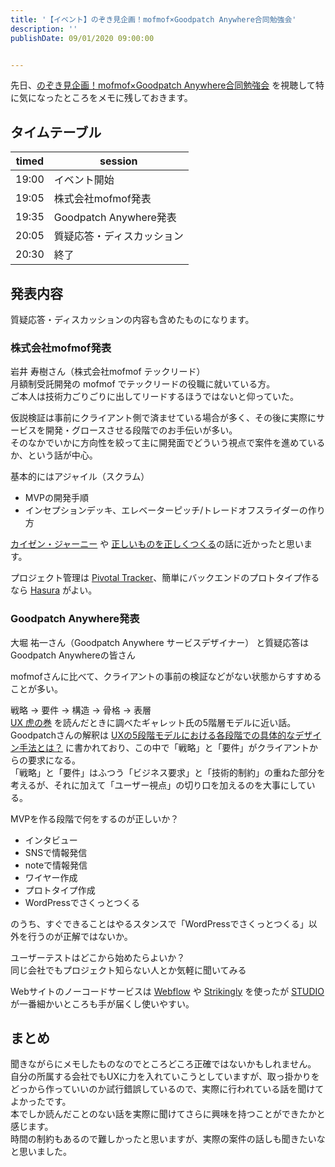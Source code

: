 ```yaml
---
title: '【イベント】のぞき見企画！mofmof×Goodpatch Anywhere合同勉強会'
description: ''
publishDate: 09/01/2020 09:00:00


---
```

<p>先日、<a href="https://goodpatch.connpass.com/event/184882/">のぞき見企画！mofmof×Goodpatch Anywhere合同勉強会</a> を視聴して特に気になったところをメモに残しておきます。</p>

<h2>タイムテーブル</h2>

<table>
<thead>
<tr>
<th>timed</th>
<th>session</th>
</tr>
</thead>
<tbody>
<tr>
<td>19:00</td>
<td>イベント開始</td>
</tr>
<tr>
<td>19:05</td>
<td>株式会社mofmof発表</td>
</tr>
<tr>
<td>19:35</td>
<td>Goodpatch Anywhere発表</td>
</tr>
<tr>
<td>20:05</td>
<td>質疑応答・ディスカッション</td>
</tr>
<tr>
<td>20:30</td>
<td>終了</td>
</tr>
</tbody>
</table>


<h2>発表内容</h2>

<p>質疑応答・ディスカッションの内容も含めたものになります。</p>

<h3>株式会社mofmof発表</h3>

<p>岩井 寿樹さん（株式会社mofmof テックリード）<br />
月額制受託開発の mofmof でテックリードの役職に就いている方。<br />
ご本人は技術力ごりごりに出してリードするほうではないと仰っていた。</p>

<p>仮説検証は事前にクライアント側で済ませている場合が多く、その後に実際にサービスを開発・グロースさせる段階でのお手伝いが多い。<br />
そのなかでいかに方向性を絞って主に開発面でどういう視点で案件を進めているか、という話が中心。</p>

<p>基本的にはアジャイル（スクラム）</p>

<ul>
<li>MVPの開発手順</li>
<li>インセプションデッキ、エレベーターピッチ/トレードオフスライダーの作り方</li>
</ul>


<p><a href="https://jtk.hatenablog.com/entry/2019/09/30/103858">カイゼン・ジャーニー</a> や <a href="https://jtk.hatenablog.com/entry/2019/09/15/155334">正しいものを正しくつくる</a>の話に近かったと思います。</p>

<p>プロジェクト管理は <a href="https://www.pivotaltracker.com/">Pivotal Tracker</a>、簡単にバックエンドのプロトタイプ作るなら <a href="https://hasura.io/">Hasura</a> がよい。</p>

<h3>Goodpatch Anywhere発表</h3>

<p>大堀 祐一さん（Goodpatch Anywhere サービスデザイナー） と質疑応答はGoodpatch Anywhereの皆さん</p>

<p>mofmofさんに比べて、クライアントの事前の検証などがない状態からすすめることが多い。</p>

<p>戦略 → 要件 → 構造 → 骨格 → 表層<br />
<a href="https://jtk.hatenablog.com/entry/2020/01/10/094052">UX 虎の巻</a> を読んだときに調べたギャレット氏の5階層モデルに近い話。<br />
Goodpatchさんの解釈は <a href="https://goodpatch.com/blog/how-to-design-the-elements-of-ux/">UXの5段階モデルにおける各段階での具体的なデザイン手法とは？</a> に書かれており、この中で「戦略」と「要件」がクライアントからの要求になる。<br />
「戦略」と「要件」はふつう「ビジネス要求」と「技術的制約」の重ねた部分を考えるが、それに加えて「ユーザー視点」の切り口を加えるのを大事にしている。</p>

<p>MVPを作る段階で何をするのが正しいか？</p>

<ul>
<li>インタビュー</li>
<li>SNSで情報発信</li>
<li>noteで情報発信</li>
<li>ワイヤー作成</li>
<li>プロトタイプ作成</li>
<li>WordPressでさくっとつくる</li>
</ul>


<p>のうち、すぐできることはやるスタンスで「WordPressでさくっとつくる」以外を行うのが正解ではないか。</p>

<p>ユーザーテストはどこから始めたらよいか？<br />
同じ会社でもプロジェクト知らない人とか気軽に聞いてみる</p>

<p>Webサイトのノーコードサービスは <a href="https://webflow.com/">Webflow</a> や <a href="https://jp.strikingly.com/">Strikingly</a> を使ったが <a href="https://studio.design/ja">STUDIO</a> が一番細かいところも手が届くし使いやすい。</p>

<h2>まとめ</h2>

<p>聞きながらにメモしたものなのでところどころ正確ではないかもしれません。<br />
自分の所属する会社でもUXに力を入れていこうとしていますが、取っ掛かりをどっから作っていいのか試行錯誤しているので、実際に行われている話を聞けてよかったです。<br />
本でしか読んだことのない話を実際に聞けてさらに興味を持つことができたかと感じます。<br />
時間の制約もあるので難しかったと思いますが、実際の案件の話しも聞きたいなと思いました。</p>

